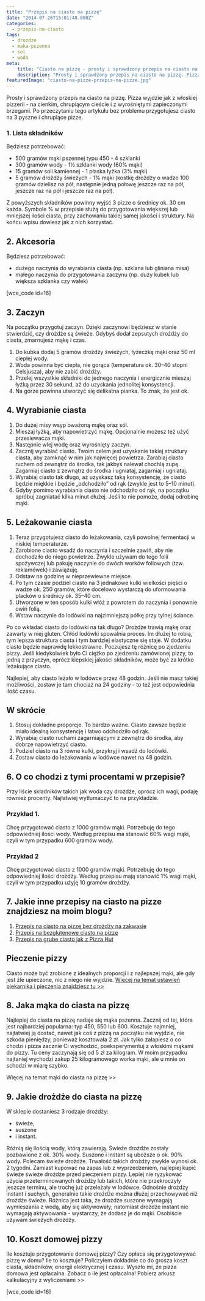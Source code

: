 ```yaml
---
title: "Przepis na ciasto na pizzę"
date: "2014-07-26T15:01:48.000Z"
categories: 
  - przepis-na-ciasto
tags: 
  - drozdze
  - maka-pszenna
  - sol
  - woda
meta: 
    title: "Ciasto na pizzę - prosty i sprawdzony przepis na ciasto na pizzę"
    description: "Prosty i sprawdzony przepis na ciasto na pizzę. Pizza wyjdzie jak z włoskiej pizzerii - na cienkim, chrupiącym cieście i z wyrośniętymi zapieczonymi brzegami. Po przeczytaniu tego artykułu bez problemu przygotujesz ciasto na 3 pyszne i chrupiące pizze."
featuredImage: "ciasto-na-pizze-przepis-na-pizze.jpg"
---
```


Prosty i sprawdzony przepis na ciasto na pizzę. Pizza wyjdzie jak z włoskiej pizzerii - na cienkim, chrupiącym cieście i z wyrośniętymi zapieczonymi brzegami. Po przeczytaniu tego artykułu bez problemu przygotujesz ciasto na 3 pyszne i chrupiące pizze.

### 1\. Lista składników

Będziesz potrzebować:

- 500 gramów mąki pszennej typu 450 - 4 szklanki
- 300 gramów wody - 1½ szklanki wody (60% mąki)
- 15 gramów soli kamiennej - 1 płaska łyżka (3% mąki)
- 5 gramów drożdży świeżych - 1% mąki (kostkę drożdży o wadze 100 gramów dzielisz na pół, następnie jedną połowę jeszcze raz na pół, jeszcze raz na pół i jeszcze raz na pół).

Z powyższych składników powinny wyjść 3 pizze o średnicy ok. 30 cm każda. Symbole % w przepisie służą do przygotowania większej lub mniejszej ilości ciasta, przy zachowaniu takiej samej jakości i struktury. Na końcu wpisu dowiesz jak z nich korzystać.

## 2\. Akcesoria

Będziesz potrzebować:

- dużego naczynia do wyrabiania ciasta (np. szklana lub gliniana misa)
- małego naczynia do przygotowania zaczynu (np. duży kubek lub większa szklanka czy wałek)

\[wce\_code id=16\]

## 3\. Zaczyn

Na początku przygotuj zaczyn. Dzięki zaczynowi będziesz w stanie stwierdzić, czy drożdże są świeże. Gdybyś dodał zepsutych drożdży do ciasta, zmarnujesz mąkę i czas.

1. Do kubka dodaj 5 gramów drożdży świeżych, łyżeczkę mąki oraz 50 ml ciepłej wody.
2. Woda powinna być ciepła, nie gorąca (temperatura ok. 30–40 stopni Celsjusza), aby nie zabić drożdży.
3. Przelej wszystkie składniki do jednego naczynia i energicznie mieszaj łyżką przez 30 sekund, aż do uzyskania jednolitej konsystencji.
4. Na górze powinna utworzyć się delikatna pianka. To znak, że jest ok.

## 4\. Wyrabianie ciasta

1. Do dużej misy wsyp oważoną mąkę oraz sól.
2. Mieszaj łyżką, aby napowietrzyć mąkę. Opcjonalnie możesz też użyć przesiewacza mąki.
3. Następnie wlej wodę oraz wyrośnięty zaczyn.
4. Zacznij wyrabiać ciasto. Twoim celem jest uzyskanie takiej struktury ciasta, aby zamknąć w nim jak najwięcej powietrza. Zarabiaj ciasto ruchem od zewnątrz do środka, tak jakbyś nalewał chochlą zupę. Zagarniaj ciasto z zewnątrz do środka i ugniataj, zagarniaj i ugniataj.
5. Wyrabiaj ciasto tak długo, aż uzyskasz taką konsystencję, że ciasto będzie miękkie i będzie „odchodziło” od rąk (zwykle jest to 5–10 minut).
6. Gdyby pomimo wyrabiania ciasto nie odchodziło od rąk, na początku spróbuj zagniatać kilka minut dłużej. Jeśli to nie pomoże, dodaj odrobinę mąki.

## 5\. Leżakowanie ciasta

1. Teraz przygotujesz ciasto do leżakowania, czyli powolnej fermentacji w niskiej temperaturze.
2. Zarobione ciasto wsadź do naczynia i szczelnie zawiń, aby nie dochodziło do niego powietrze. Zwykle używam do tego folii spożywczej lub pakuję naczynie do dwóch worków foliowych (tzw. reklamówek) i zawiązuję.
3. Odstaw na godzinę w nieprzewiewne miejsce.
4. Po tym czasie podziel ciasto na 3 jednakowe kulki wielkości pięści o wadze ok. 250 gramów, które docelowo wystarczą do uformowania placków o średnicy ok. 35–40 cm.
5. Utworzone w ten sposób kulki włóż z powrotem do naczynia i ponownie owiń folią.
6. Wstaw naczynie do lodówki na najzimniejszą półkę przy tylnej ściance.

Po co wkładać ciasto do lodówki na tak długo? Drożdże trawią mąkę oraz zawarty w niej gluten. Chłód lodówki spowalnia proces. Im dłużej to robią, tym lepsza struktura ciasta i tym bardziej elastyczne się staje. W dodatku ciasto będzie naprawdę lekkostrawne. Poczujesz tę różnicę po zjedzeniu pizzy. Jeśli kiedykolwiek było Ci ciężko po zjedzeniu zamówionej pizzy, to jedną z przyczyn, oprócz kiepskiej jakości składników, może być za krótko leżakujące ciasto.

Najlepiej, aby ciasto leżało w lodówce przez 48 godzin. Jeśli nie masz takiej możliwości, zostaw je tam chociaż na 24 godziny - to też jest odpowiednia ilość czasu.

## W skrócie

1. Stosuj dokładne proporcje. To bardzo ważne. Ciasto zawsze będzie miało idealną konsystencję i łatwo odchodziło od rąk.
2. Wyrabiaj ciasto ruchami zagarniającymi z zewnątrz do środka, aby dobrze napowietrzyć ciasto.
3. Podziel ciasto na 3 równe kulki, przykryj i wsadź do lodówki.
4. Zostaw ciasto do leżakowania w lodówce nawet na 48 godzin.

## 6\. O co chodzi z tymi procentami w przepisie?

Przy liście składników takich jak woda czy drożdże, oprócz ich wagi, podaję również procenty. Najłatwiej wytłumaczyć to na przykładzie.

### Przykład 1.

Chcę przygotować ciasto z 1000 gramów mąki. Potrzebuję do tego odpowiedniej ilości wody. Według przepisu ma stanowić 60% wagi mąki, czyli w tym przypadku 600 gramów wody.

### Przykład 2

Chcę przygotować ciasto z 1000 gramów mąki. Potrzebuję do tego odpowiedniej ilości drożdży. Według przepisu mają stanowić 1% wagi mąki, czyli w tym przypadku użyję 10 gramów drożdży.

## 7\. Jakie inne przepisy na ciasto na pizze znajdziesz na moim blogu?

1. <a href="/pizza-na-zakwasie-bez-drozdzy/">Przepis na ciasto na pizzę bez drożdży na zakwasie</a>
2. <a href="/pizza-bezglutenowa-maka-bezglutenowa/">Przepis na bezglutenowe ciasto na pizzę</a>
3. <a href="/jeszcze-lepszy-przepis-na-pizze-jak-z-pizza-hut/">Przepis na grube ciasto jak z Pizza Hut</a>

## Pieczenie pizzy

Ciasto może być zrobione z idealnych proporcji i z najlepszej mąki, ale gdy jest źle upieczone, nic z niego nie wyjdzie. <a href="/pieczenie-pizzy/">Więcej na temat ustawień piekarnika i pieczenia znajdziesz tu &gt;&gt;</a>

## 8\. Jaka mąka do ciasta na pizzę

Najlepiej do ciasta na pizzę nadaje się mąka pszenna. Zacznij od tej, która jest najbardziej popularna: typ 450, 550 lub 600. Kosztuje najmniej, najłatwiej ją dostać, nawet jak coś z pizzą na początku nie wyjdzie, nie szkoda pieniędzy, ponieważ kosztowała 2 zł. Jak tylko załapiesz o co chodzi i pizza zacznie Ci wychodzić, poeksperymentuj z włoskimi mąkami do pizzy. Tu ceny zaczynają się od 5 zł za kilogram. W moim przypadku najtaniej wychodzi zakup 25 kilogramowego worka mąki, ale u mnie on schodzi w miarę szybko.

Więcej na temat mąki do ciasta na pizzę >>

## 9\. Jakie drożdże do ciasta na pizzę

W sklepie dostaniesz 3 rodzaje drożdży:

- świeże,
- suszone
- i instant.

Różnią się ilością wody, którą zawierają. Świeże drożdże zostały pozbawione z ok. 30% wody. Suszone i instant są uboższe o ok. 90% wody. Polecam świeże drożdże. Trwałość takich drożdży zwykle wynosi ok. 2 tygodni. Zamiast kupować na zapas lub z wyprzedzeniem, najlepiej kupić świeże świeże drożdże przed pieczeniem pizzy. Lepiej nie ryzykować użycia przeterminowanych drożdży lub takich, które nie przekroczyły jeszcze terminu, ale trochę już przeleżały w lodówce. Odnośnie drożdży instant i suchych, generalnie takie drożdże można dłużej przechowywać niż drożdże świeże. Różnica jest taka, że drożdże suszone wymagają wymieszania z wodą, aby się aktywowały; natomiast drożdże instant nie wymagają aktywowania - wystarczy, że dodasz je do mąki. Osobiście używam świeżych drożdży.

## 10\. Koszt domowej pizzy

Ile kosztuje przygotowanie domowej pizzy? Czy opłaca się przygotowywać pizzę w domu? Ile to kosztuje? Policzyłem dokładnie co do grosza koszt ciasta, składników, energii elektrycznej i czasu. Wyszło mi, że pizza domowa jest opłacalna. Zobacz o ile jest opłacalna! Pobierz arkusz kalkulacyjny z wyliczeniami >>

\[wce\_code id=16\]
